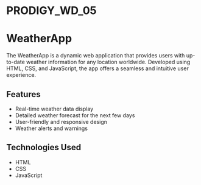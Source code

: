 # PRODIGY_WD_05

# WeatherApp

The WeatherApp is a dynamic web application that provides users with up-to-date weather information for any location worldwide. Developed using HTML, CSS, and JavaScript, the app offers a seamless and intuitive user experience.

## Features

- Real-time weather data display
- Detailed weather forecast for the next few days
- User-friendly and responsive design
- Weather alerts and warnings

## Technologies Used

- HTML
- CSS
- JavaScript

